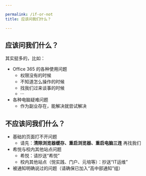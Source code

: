 ```yaml
---

permalink: /if-or-not
title: 应该问我们什么？

---
```


## 应该问我们什么？

其实挺多的，比如：

- Office 365 的各种使用问题
  - 权限没有的时候
  - 不知道怎么操作的时候
  - 找我们过来谈事的时候
  - ···
- 各种电脑疑难问题
  - 作为副业存在，能解决就尝试解决

## 不应该问我们什么？

- 基础的页面打不开问题
  - 请先：**清除浏览器缓存、重启浏览器、重启电脑三连** 再找我们
- 希悦与校内其他站点问题
  - 希悦：请抄送“希悦”
  - 校内其他站点（悦实践、门户、元培等）：抄送“IT运维”
- 被通知明确说过的问题（请确保已加入“高中部通知”组）
